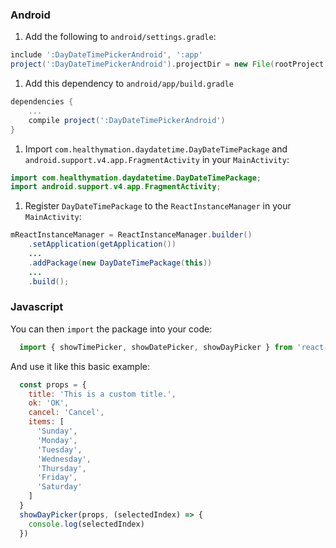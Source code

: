 ### Android
1. Add the following to `android/settings.gradle`:
  ```gradle
  include ':DayDateTimePickerAndroid', ':app'
  project(':DayDateTimePickerAndroid').projectDir = new File(rootProject.projectDir, '../node_modules/react-native-day-date-time-pickers/android')
  ```
1. Add this dependency to `android/app/build.gradle`
  ```gradle
  dependencies {
      ...
      compile project(':DayDateTimePickerAndroid')
  }

  ```
1. Import `com.healthymation.daydatetime.DayDateTimePackage` and
`android.support.v4.app.FragmentActivity` in your `MainActivity`:
  ```java
  import com.healthymation.daydatetime.DayDateTimePackage;
  import android.support.v4.app.FragmentActivity;
  ```
1. Register `DayDateTimePackage` to the `ReactInstanceManager` in your `MainActivity`:
  ```java
  mReactInstanceManager = ReactInstanceManager.builder()
      .setApplication(getApplication())
      ...
      .addPackage(new DayDateTimePackage(this))
      ...
      .build();

  ```

### Javascript
You can then `import` the package into your code:
```javascript
  import { showTimePicker, showDatePicker, showDayPicker } from 'react-native-day-date-time-pickers'
```
And use it like this basic example:
```javascript
  const props = {
    title: 'This is a custom title.',
    ok: 'OK',
    cancel: 'Cancel',
    items: [
      'Sunday',
      'Monday',
      'Tuesday',
      'Wednesday',
      'Thursday',
      'Friday',
      'Saturday'
    ]
  }
  showDayPicker(props, (selectedIndex) => {
    console.log(selectedIndex)
  })
```
